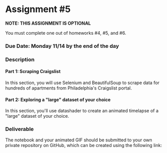 # Assignment #5

**NOTE: THIS ASSIGNMENT IS OPTIONAL**

You must complete one out of homeworks #4, #5, and #6.

### Due Date: Monday 11/14 by the end of the day

### Description

#### Part 1: Scraping Craigslist

In this section, you will use Selenium and BeautifulSoup to scrape data for hundreds of apartments from Philadelphia's Craigslist portal.

#### Part 2: Exploring a "large" dataset of your choice

In this section, you'll use datashader to create an animated timelapse of a "large" dataset of your choice.

### Deliverable

The notebook and your animated GIF should be submitted to your own private repository on GitHub, which can be created using the following link:


